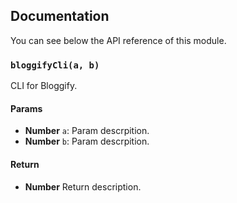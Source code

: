 ## Documentation

You can see below the API reference of this module.

### `bloggifyCli(a, b)`
CLI for Bloggify.

#### Params
- **Number** `a`: Param descrpition.
- **Number** `b`: Param descrpition.

#### Return
- **Number** Return description.

